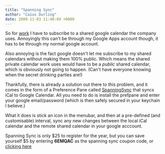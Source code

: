 ```yaml
---
title: "Spanning Sync"
author: "Caius Durling"
date: 2008-11-03 11:40:04 +0000
---
```


So for [work][] I have to subscribe to a shared google calendar the company uses. Annoyingly this can't be through my Google Apps account though, it has to be through my normal google account.

[work]: http://www.brightbox.co.uk "Brightbox - Serious rails hosting"

Also annoying is the fact google doesn't let me subscribe to my shared calendars without making them 100% public. Which means the shared private calendar work uses would have to be a *public* shared calendar, which is obviously not going to happen. (Can't have everyone knowing when the secret drinking parties are!)

Thankfully, there is already a solution out there to this problem, and it comes in the form of a Preference Pane called [SpanningSync][ss] that syncs iCal to Google Calendar. All you need to do is install the prefpane and enter your google email/password (which is then safely secured in your keychain I believe.)

[ss]: http://spanningsync.com/ "Spanning Sync"

What it does is stick an icon in the menubar, and then at a pre-defined (and customisable) interval, sync any new changes between the local iCal calendar and the remote shared calendar in your google acccount.

Spanning Sync is only $25 to register for the year, but you can save yourself $5 by entering **6EMQAC** as the spanning sync coupon code, or [clicking here](http://spanningsync.com/?r=6EMQAC)
